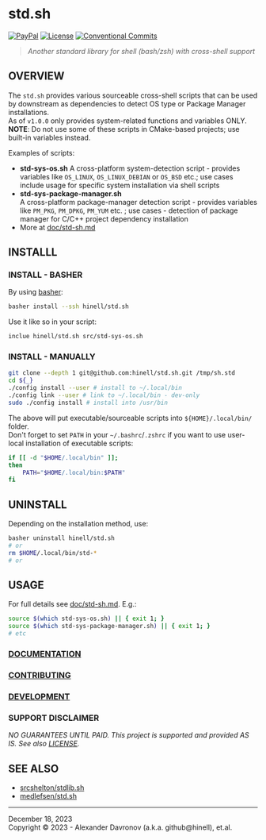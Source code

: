 <!-- <img width="100%" src="docs/preview.svg" /> -->

# std.sh
<!-- Use badges from https://shields.io/badges/ -->
[![PayPal](https://img.shields.io/badge/-PayPal-880088?style=flat-square&logo=pay&logoColor=white&label=DONATE)](https://www.paypal.me/biteofpie)
[![License](https://img.shields.io/badge/NONE-007744?style=flat-square&label=LICENSE)]()
[![Conventional Commits](https://img.shields.io/badge/Conventional%20Commits-1.0.0-%23FE5196?logo=conventionalcommits&logoColor=white)](https://conventionalcommits.org)

> _Another standard library for shell (bash/zsh) with cross-shell support_

## OVERVIEW

The `std.sh` provides various sourceable cross-shell scripts that can be used by downstream as dependencies to detect OS type or Package Manager installations.  
As of `v1.0.0` only provides system-related functions and variables ONLY.    
**NOTE**: Do not use some of these scripts in CMake-based projects; use built-in variables instead.

Examples of scripts: 

* **std-sys-os.sh** 
A cross-platform system-detection script - provides variables like `OS_LINUX`, `OS_LINUX_DEBIAN` or `OS_BSD` etc.; use cases include usage for specific system installation via shell scripts 
* **std-sys-package-manager.sh**  
A cross-platform package-manager detection script - provides variables like `PM_PKG`, `PM_DPKG`, `PM_YUM` etc. ; use cases - detection of package manager for C/C++ project dependency installation 
* More at [doc/std-sh.md](doc/std-sh.md)

## INSTALLL
### INSTALL - BASHER

By using [basher](https://github.com/basherpm/basher): 
```bash
basher install --ssh hinell/std.sh
```

Use it like so in your script:
```bash
inclue hinell/std.sh src/std-sys-os.sh
```

### INSTALL - MANUALLY
```bash
git clone --depth 1 git@github.com:hinell/std.sh.git /tmp/sh.std
cd ${_}
./config install --user # install to ~/.local/bin 
./config link --user # link to ~/.local/bin - dev-only 
sudo ./config install # install into /usr/bin 
```

The above will put executable/sourceable scripts into `${HOME}/.local/bin/` folder.  
Don't forget to set `PATH` in your `~/.bashrc`/`.zshrc` if you want to use user-local installation of executable scripts:
```bash
if [[ -d "$HOME/.local/bin" ]];
then
    PATH="$HOME/.local/bin:$PATH"
fi
```

## UNINSTALL

Depending on the installation method, use:
```bash
basher uninstall hinell/std.sh
# or
rm $HOME/.local/bin/std-* 
# or

```

## USAGE
[u]: #usage 'Product usage'

For full details see [doc/std-sh.md](doc/std-sh.md). E.g.:
```bash
source $(which std-sys-os.sh) || { exit 1; }
source $(which std-sys-package-manager.sh) || { exit 1; }
# etc
```

<!-- ### CREDITS -->
### [DOCUMENTATION]

[DOCUMENTATION]: doc/std-sh.md 'User documentation'
### [CONTRIBUTING]
### [DEVELOPMENT]

[CONTRIBUTING]: CONTRIBUTING.md 'Contribution documentation (see also source code files)'
[DEVELOPMENT]: DEVELOPMENT.md 'Devloper documentation (see also source code files)'

### SUPPORT DISCLAIMER
[PS]: #support-disclaimer 'Production use disclaimer & support info'

_NO GUARANTEES UNTIL PAID. This project is supported and provided AS IS. See also [LICENSE]._

[LICENSE]: LICENSE

## SEE ALSO
* [srcshelton/stdlib.sh](https://github.com/srcshelton/stdlib.sh) 
* [medlefsen/std.sh](https://github.com/medlefsen/std.sh)

----
December 18, 2023</br>
Copyright © 2023 - Alexander Davronov (a.k.a. github@hinell), et.al.<br>
